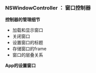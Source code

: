 ### NSWindowController ： 窗口控制器


**控制器的管理细节**  

* 加载和显示窗口
* 关闭窗口
* 设置窗口的标题
* 存储窗口的frame
* 窗口的层叠关系

**App的设置窗口**